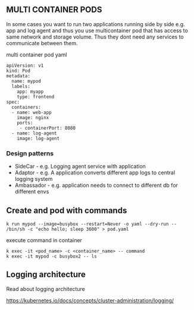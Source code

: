 ## MULTI CONTAINER PODS

In some cases you want to run two applications running side by side e.g. app and log agent and thus you use multicontainer pod that has access to same network and storage volume. Thus they dont need any services to communicate between them.

multi container pod yaml

```
apiVersion: v1
kind: Pod
metadata: 
  name: mypod
  labels:
    app: myapp
    type: frontend
spec:
  containers:
  - name: web-app
    image: nginx
    ports:
     - containerPort: 8080
  - name: log-agent
    image: log-agent
```

### Design patterns

* SideCar - e.g. Logging agent service with application
* Adaptor - e.g. A application converts different app logs to central logging system
* Ambassador - e.g. application needs to connect to different db for different envs

## Create and pod with commands

```
k run mypod --image=busybox --restart=Never -o yaml --dry-run -- /bin/sh -c "echo hello; sleep 3600" > pod.yaml

```
execute command in container 
```
k exec -it <pod_name> -c <container_name> -- command
k exec -it mypod -c busybox2 -- ls
```

## Logging architecture

Read about logging architecture 

https://kubernetes.io/docs/concepts/cluster-administration/logging/



